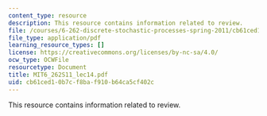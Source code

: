 ```yaml
---
content_type: resource
description: This resource contains information related to review.
file: /courses/6-262-discrete-stochastic-processes-spring-2011/cb61ced10b7cf8baf910b64ca5cf402c_MIT6_262S11_lec14.pdf
file_type: application/pdf
learning_resource_types: []
license: https://creativecommons.org/licenses/by-nc-sa/4.0/
ocw_type: OCWFile
resourcetype: Document
title: MIT6_262S11_lec14.pdf
uid: cb61ced1-0b7c-f8ba-f910-b64ca5cf402c
---
```

This resource contains information related to review.